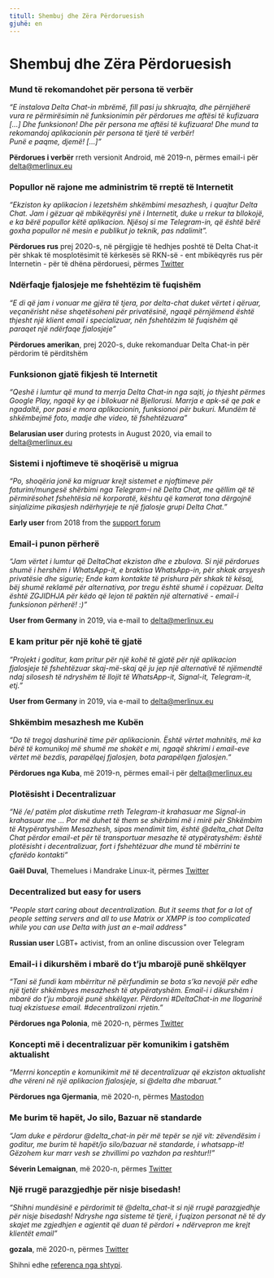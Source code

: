 ```yaml
---
titull: Shembuj dhe Zëra Përdoruesish
gjuhë: en
---
```


# Shembuj dhe Zëra Përdoruesish


### Mund të rekomandohet për persona të verbër

_“E instalova Delta Chat-in mbrëmë, fill pasi ju shkruajta, dhe përnjëherë
vura re përmirësimin në funksionimin për përdorues me aftësi të kufizuara […]
Dhe funksionon! Dhe për persona me aftësi të kufizuara! Dhe mund ta rekomandoj
aplikacionin për persona të tjerë të verbër!            
Punë e paqme, djemë! […]”_

**Përdorues i verbër** rreth versionit Android, më 2019-n, përmes email-i për delta@merlinux.eu

### Popullor në rajone me administrim të rreptë të Internetit

_“Ekziston ky aplikacion i lezetshëm shkëmbimi mesazhesh, i quajtur Delta Chat. Jam i gëzuar që mbikëqyrësi ynë i Internetit, duke u rrekur ta bllokojë,  e ka bërë popullor këtë aplikacion. Njësoj si me Telegram-in, që është bërë goxha popullor në mesin e publikut jo teknik, pas ndalimit”._ 

**Përdorues rus** prej 2020-s, në përgjigje të hedhjes poshtë të Delta Chat-it për shkak të mosplotësimit të kërkesës së RKN-së - ent mbikëqyrës rus për Internetin - për të dhëna përdoruesi, përmes [Twitter](https://twitter.com/Alex0s/status/1256841124427313153)

### Ndërfaqje fjalosjeje me fshehtëzim të fuqishëm

_“E di që jam i vonuar me gjëra të tjera, por delta-chat duket vërtet i qëruar, veçanërisht nëse shqetësoheni për privatësinë, ngaqë përnjëmend është thjesht një klient email i specializuar, nën fshehtëzim të fuqishëm që paraqet një ndërfaqe fjalosjeje”_

**Përdorues amerikan**, prej 2020-s, duke rekomanduar Delta Chat-in për përdorim të përditshëm

### Funksionon gjatë fikjesh të Internetit

_“Qeshë i lumtur që mund ta merrja Delta Chat-in nga sajti, jo thjesht përmes Google Play, ngaqë ky qe i bllokuar në Bjellorusi. Marrja e apk-së qe pak e ngadaltë, por pasi e mora aplikacionin, funksionoi për bukuri. Mundëm të shkëmbejmë foto, madje dhe video, të fshehtëzuara”_ 

**Belarusian user** during protests in August 2020, via email to delta@merlinux.eu

### Sistemi i njoftimeve të shoqërisë u migrua

_“Po, shoqëria jonë ka migruar krejt sistemet
e njoftimeve për faturim/mungesë shërbimi
nga Telegram-i në Delta Chat, me qëllim që
të përmirësohet fshehtësia në korporatë,
kështu që kamerat tona dërgojnë sinjalizime
pikasjesh ndërhyrjeje te një fjalosje grupi Delta Chat.”_

**Early user** from 2018 from the [support forum](https://support.delta.chat/t/clear-chat-function/163/6)


### Email-i punon përherë

_“Jam vërtet i lumtur që DeltaChat ekziston dhe e zbulova.
Si një përdorues shumë i hershëm i WhatsApp-it, e braktisa
WhatsApp-in, për shkak arsyesh privatësie dhe sigurie;
Ende kam kontakte të prishura për shkak të kësaj, bëj shumë
reklamë për alternativa, por tregu është shumë i copëzuar.
Delta është ZGJIDHJA për këdo që lejon të paktën
një alternativë - email-i funksionon përherë! :)”_

**User from Germany** in 2019, via e-mail to delta@merlinux.eu


### E kam pritur për një kohë të gjatë

_“Projekt i goditur, kam pritur për një kohë të gjatë
për një aplikacion fjalosjeje të fshehtëzuar skaj-më-skaj
që ju jep një alternativë të njëmendtë ndaj silosesh
të ndryshëm të llojit të WhatsApp-it, Signal-it, Telegram-it, etj.”_

**User from Germany** in 2019, via e-mail to delta@merlinux.eu


### Shkëmbim mesazhesh me Kubën

_“Do të tregoj dashurinë time për aplikacionin.
Është vërtet mahnitës, më ka bërë të komunikoj më shumë
me shokët e mi, ngaqë shkrimi i email-eve vërtet më
bezdis, parapëlqej fjalosjen, bota parapëlqen fjalosjen.”_

**Përdorues nga Kuba**, më 2019-n, përmes email-i për delta@merlinux.eu


### Plotësisht i Decentralizuar

_“Në /e/ patëm plot diskutime rreth Telegram-it krahasuar
me Signal-in krahasuar me …  Por më duhet të them se shërbimi
më i mirë për Shkëmbim të Atypëratyshëm Mesazhesh, sipas
mendimit tim, është @delta_chat
Delta Chat përdor email-et për të transportuar mesazhe
të atypëratyshëm: është plotësisht i decentralizuar, fort
i fshehtëzuar dhe mund të mbërrini te çfarëdo kontakti”_

**Gaël Duval**, Themelues i Mandrake Linux-it, përmes [Twitter](https://twitter.com/gael_duval/status/1122906779002777600)

### Decentralized but easy for users

_"People start caring about decentralization. But it seems that for a lot of people setting servers and all to use Matrix or XMPP is too complicated while you can use Delta with just an e-mail address"_

**Russian user** LGBT+ activist, from an online discussion over Telegram

### Email-i i dikurshëm i mbarë do t’ju mbarojë punë shkëlqyer

_“Tani së fundi kam mbërritur në përfundimin
se bota s’ka nevojë për edhe një tjetër shkëmbyes mesazhesh të atypëratyshëm.
Email-i i dikurshëm i mbarë do t’ju mbarojë punë shkëlqyer.
Përdorni #DeltaChat-in me llogarinë tuaj ekzistuese email. #decentralizoni rrjetin.”_

**Përdorues nga Polonia**, më 2020-n, përmes [Twitter](https://twitter.com/MichalNarecki/status/1280820973902745600)


### Koncepti më i decentralizuar për komunikim i gatshëm aktualisht

_“Merrni konceptin e komunikimit më të  decentralizuar që ekziston
aktualisht dhe vëreni në një aplikacion fjalosjeje, si @delta dhe mbaruat.”_

**Përdorues nga Gjermania**, më 2020-n, përmes [Mastodon](https://mastodon.bayern/@binaryflo85/103273050438673883)


### Me burim të hapët, Jo silo, Bazuar në standarde

_“Jam duke e përdorur @delta_chat-in për më tepër se një vit:
zëvendësim i goditur, me burim të hapët/jo silo/bazuar në standarde, i whatsapp-it!
Gëzohem kur marr vesh se zhvillimi po vazhdon pa reshtur!!”_

**Séverin Lemaignan**, më 2020-n, përmes [Twitter](https://twitter.com/skadge/status/1276515066393878529)


### Një rrugë parazgjedhje për nisje bisedash!

_“Shihni mundësinë e përdorimit të @delta_chat-it
si një rrugë parazgjedhje për nisje bisedash!
Ndryshe nga sisteme të tjerë, i fuqizon personat
në të dy skajet me zgjedhjen e agjentit që duan
të përdori + ndërvepron me krejt klientët email”_

**gozala**, më 2020-n, përmes [Twitter](https://twitter.com/gozala/status/1281346020664729600)


Shihni edhe [referenca nga shtypi](references).
